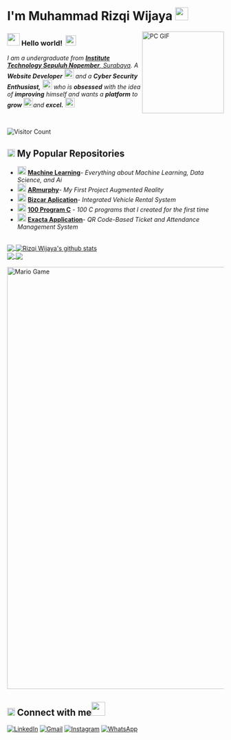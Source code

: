 # I'm Muhammad Rizqi Wijaya <img src="https://github.com/rizwijaya/rizwijaya/blob/main/Assets/Mario_Hello_Big.gif"  height="30px">

<img align="right" alt="PC GIF" src="https://github.com/rizwijaya/rizwijaya/blob/main/Assets/PC.gif" height="190" />

### <img src="https://github.com/rizwijaya/rizwijaya/blob/main/Assets/Hi.gif" height="29px"> **Hello world!** &nbsp;<img src="https://github.com/rizwijaya/rizwijaya/blob/main/Assets/Earth.gif" height="24px">

<p>
  <em>
    I am a undergraduate from <a href="https://www.its.ac.id/"> <b>Institute Technology Sepuluh Nopember</b>, Surabaya</a>.  
    A <b>Website Developer</b> <img src="https://github.com/rizwijaya/rizwijaya/blob/main/Assets/Designer.gif" height="22px"> and a <b>Cyber Security Enthusiast,</b>&nbsp;<img src="https://github.com/rizwijaya/rizwijaya/blob/main/Assets/Developer.gif" height="22px">  who is <b>obsessed</b>
    with the idea of <b>improving</b> himself and wants a <b>platform</b> to 
    <b>grow</b> <img src="https://github.com/rizwijaya/rizwijaya/blob/main/Assets/Rocket.gif" height="22px">and 
    <b>excel.</b> <img src="https://github.com/rizwijaya/rizwijaya/blob/main/Assets/Medal.gif" height="22px">
  </em>  
</p>

<br>

![Visitor Count](https://profile-counter.glitch.me/{rizwijaya}/count.svg)

## <img src="https://github.com/rizwijaya/rizwijaya/blob/main/Assets/Medal.gif" height="18px"> My Popular Repositories

- <img alt="GIF" src="https://github.com/rizwijaya/rizwijaya/blob/main/Assets/wave.gif" height="20vw" /> [**Machine Learning**](https://github.com/rizwijaya/machine-learning)- *Everything about Machine Learning, Data Science, and Ai*
- <img alt="GIF" src="https://github.com/rizwijaya/rizwijaya/blob/main/Assets/headbang.gif" height="20vw" /> [**ARmurphy**](https://github.com/rizwijaya/ARmurphy)- *My First Project Augmented Reality*
- <img alt="GIF" src="https://github.com/rizwijaya/rizwijaya/blob/main/Assets/happy.gif" height="20vw" /> [**Bizcar Aplication**](https://github.com/rizwijaya/web-biz)- *Integrated Vehicle Rental System*
- <img alt="GIF" src="https://github.com/rizwijaya/rizwijaya/blob/main/Assets/powerup.gif" height="20vw" /> [**100 Program C**](https://github.com/rizwijaya/program-c) - *100 C programs that I created for the first time*
- <img alt="GIF" src="https://github.com/rizwijaya/rizwijaya/blob/main/Assets/powerup.gif" height="20vw" /> [**Exacta Application**](https://github.com/rizwijaya/ExactaApps)- *QR Code-Based Ticket and Attendance Management System*

<br>

<a href="https://github.com/rizwijaya">
  <img align="center" src="https://github-readme-stats.vercel.app/api/top-langs/?username=rizwijaya&theme=dark&hide_langs_below=1" />
</a>

<a href="https://github.com/rizwijaya">
 <img align="center" src="https://github-readme-stats.vercel.app/api?username=rizwijaya&show_icons=true&theme=dark&line_height=27" alt="Rizqi Wijaya's github stats"/>
</a>

<br>

<a href="https://github.com/rizwijaya/ARmurphy">
 <img align="center" src="https://github-readme-stats.vercel.app/api/pin/?username=rizwijaya&repo=ARmurphy&theme=dark" />
</a>

<a href="https://github.com/rizwijaya/web-biz">
  <img align="center" src="https://github-readme-stats.vercel.app/api/pin/?username=rizwijaya&repo=web-biz&theme=dark" />
</a>

<br>

<br>

<img src="https://github.com/rizwijaya/rizwijaya/blob/main/Assets/Mario_Gameplay.gif" alt="Mario Game" width="980">

<br>

## <img src="https://github.com/rizwijaya/rizwijaya/blob/main/Assets/hmm.gif" height="18px"> Connect with me<img src="https://github.com/rizwijaya/rizwijaya/blob/main/Assets/Handshake.gif" height="32px"> 

<p>
    <a href="https://www.linkedin.com/in/muhammad-rizqi-wijaya" target="_blank"><img alt="LinkedIn" src="https://img.shields.io/badge/linkedin-%230077B5.svg?&style=for-the-badge&logo=linkedin&logoColor=white" /></a> 
    <a href="mailto:rizwijaya241@gmail.com" target="_blank"><img alt="Gmail" src="https://img.shields.io/badge/gmail-D14836?&style=for-the-badge&logo=gmail&logoColor=white" /></a>  
    <a href="https://www.instagram.com/rizwijaya21" target="_blank"><img alt="Instagram" src="https://img.shields.io/badge/instagram-%23E4405F.svg?&style=for-the-badge&logo=instagram&logoColor=white" /></a>  
   <a href="http://wa.me/" target="_blank"><img alt="WhatsApp" src="https://img.shields.io/badge/WHATSAPP-25D366?&style=for-the-badge&logo=whatsapp&logoColor=white" /></a>
</p>
